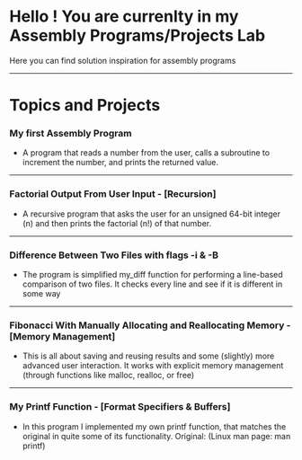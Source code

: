 # Hello ! You are currenlty in my Assembly Programs/Projects Lab

Here you can find solution inspiration for assembly programs

---

# Topics and Projects

### My first Assembly Program

- A program that reads a number from the user, calls a subroutine to increment the number, and prints the returned value.

----

### Factorial Output From User Input - [Recursion]

- A recursive program that asks the user for an unsigned 64-bit integer (n) and then prints the factorial (n!) of that number.

----

### Difference Between Two Files with flags -i & -B 

- The program is simplified my_diff function for performing a line-based comparison of two files. It checks every line and see if it is different in some way

---

### Fibonacci With Manually Allocating and Reallocating Memory - [Memory Management]

- This is all about saving and reusing results and some (slightly) more advanced user interaction. It works with explicit memory management (through functions like malloc, realloc, or free)

----

### My Printf Function - [Format Specifiers & Buffers]

- In this program I implemented my own printf function, that matches the original in quite some of its functionality. Original: (Linux man page: man printf)

